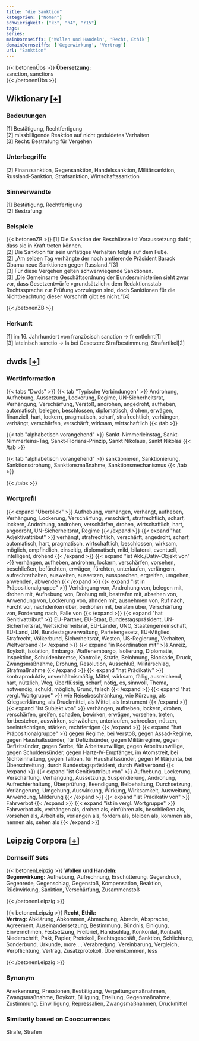 ```yaml
---
title: "die Sanktion"
kategorien: ["Nomen"]
schwierigkeit: ["k3", "h4", "r15"]
tags:
series:
mainDornseiffs: ['Wollen und Handeln', 'Recht, Ethik']
domainDornseiffs: ['Gegenwirkung', 'Vertrag']
url: "Sanktion"
---
```


{{< betonenÜbs >}}
**Übersetzung:**  
sanction, sanctions  
{{< /betonenÜbs >}}

## Wiktionary [[+](https://de.wiktionary.org/wiki/Sanktion)]

### Bedeutungen
[1] Bestätigung, Rechtfertigung  
[2] missbilligende Reaktion auf nicht geduldetes Verhalten  
[3] Recht: Bestrafung für Vergehen  

### Unterbegriffe
[2] Finanzsanktion, Gegensanktion, Handelssanktion, Militärsanktion, Russland-Sanktion, Strafsanktion, Wirtschaftssanktion  

### Sinnverwandte
[1] Bestätigung, Rechtfertigung  
[2] Bestrafung  

### Beispiele
{{< betonenZB >}}
[1] Die Sanktion der Beschlüsse ist Voraussetzung dafür, dass sie in Kraft treten können.  
[2] Die Sanktion für sein unflätiges Verhalten folgte auf dem Fuße.  
[2] „Am selben Tag verhängte der noch amtierende Präsident Barack Obama neue Sanktionen gegen Russland.“[3]  
[3] Für diese Vergehen gelten schwerwiegende Sanktionen.  
[3] „Die Gemeinsame Geschäftsordnung der Bundesministerien sieht zwar vor, dass Gesetzentwürfe »grundsätzlich« dem Redaktionsstab Rechtssprache zur Prüfung vorzulegen sind, doch Sanktionen für die Nichtbeachtung dieser Vorschrift gibt es nicht.“[4]  

{{< /betonenZB >}}
### Herkunft
[1] im 16. Jahrhundert von französisch sanction → fr entlehnt[1]  
[3] lateinisch sanctio → la bei Gesetzen: Strafbestimmung, Strafartikel[2]  



## dwds [[+](https://www.dwds.de/wb/Sanktion)]

### Wortinformation
{{< tabs "Dwds" >}}
{{< tab "Typische Verbindungen" >}}
Androhung, Aufhebung, Aussetzung, Lockerung, Regime, UN-Sicherheitsrat, Verhängung, Verschärfung, Verstoß, androhen, angedroht, aufheben, automatisch, belegen, beschlossen, diplomatisch, drohen, erwägen, finanziell, hart, lockern, pragmatisch, scharf, strafrechtlich, verhängen, verhängt, verschärfen, verschärft, wirksam, wirtschaftlich
{{< /tab >}}

{{< tab "alphabetisch vorangehend" >}}
Sankt-Nimmerleinstag, Sankt-Nimmerleins-Tag, Sankt-Florians-Prinzip, Sankt Nikolaus, Sankt Nikolas
{{< /tab >}}

{{< tab "alphabetisch vorangehend" >}}
sanktionieren, Sanktionierung, Sanktionsdrohung, Sanktionsmaßnahme, Sanktionsmechanismus
{{< /tab >}}

{{< /tabs >}}

### Wortprofil
{{< expand "Überblick" >}} Aufhebung, verhängen, verhängt, aufheben, Verhängung, Lockerung, Verschärfung, verschärft, strafrechtlich, scharf, lockern, Androhung, androhen, verschärfen, drohen, wirtschaftlich, hart, angedroht, UN-Sicherheitsrat, Regime {{< /expand >}}
{{< expand "hat Adjektivattribut" >}} verhängt, strafrechtlich, verschärft, angedroht, scharf, automatisch, hart, pragmatisch, wirtschaftlich, beschlossen, wirksam, möglich, empfindlich, einseitig, diplomatisch, mild, bilateral, eventuell, intelligent, drohend {{< /expand >}}
{{< expand "ist Akk./Dativ-Objekt von" >}} verhängen, aufheben, androhen, lockern, verschärfen, vorsehen, beschließen, befürchten, erwägen, fürchten, unterlaufen, verlängern, aufrechterhalten, ausweiten, aussetzen, aussprechen, ergreifen, umgehen, anwenden, abwenden {{< /expand >}}
{{< expand "ist in Präpositionalgruppe" >}} Verhängung von, Androhung von, belegen mit, drohen mit, Aufhebung von, Drohung mit, bestrafen mit, absehen von, Anwendung von, Lockerung von, ahnden mit, ausnehmen von, Ruf nach, Furcht vor, nachdenken über, bedrohen mit, beraten über, Verschärfung von, Forderung nach, Falle von {{< /expand >}}
{{< expand "hat Genitivattribut" >}} EU-Partner, EU-Staat, Bundestagspräsident, UN-Sicherheitsrat, Weltsicherheitsrat, EU-Länder, UNO, Staatengemeinschaft, EU-Land, UN, Bundestagsverwaltung, Parteiengesetz, EU-Mitglied, Strafrecht, Völkerbund, Sicherheitsrat, Westen, US-Regierung, Verhalten, Weltverband {{< /expand >}}
{{< expand "in Koordination mit" >}} Anreiz, Boykott, Isolation, Embargo, Waffenembargo, Isolierung, Diplomatie, Inspektion, Schuldenbremse, Kontrolle, Strafe, Belohnung, Blockade, Druck, Zwangsmaßnahme, Drohung, Resolution, Ausschluß, Militärschlag, Strafmaßnahme {{< /expand >}}
{{< expand "hat Prädikativ" >}} kontraproduktiv, unverhältnismäßig, Mittel, wirksam, fällig, ausreichend, hart, nützlich, Weg, überflüssig, scharf, nötig, es, sinnvoll, Thema, notwendig, schuld, möglich, Grund, falsch {{< /expand >}}
{{< expand "hat vergl. Wortgruppe" >}} wie Reisebeschränkung, wie Kürzung, als Kriegserklärung, als Druckmittel, als Mittel, als Instrument {{< /expand >}}
{{< expand "ist Subjekt von" >}} verhängen, aufheben, lockern, drohen, verschärfen, greifen, schaden, bewirken, erwägen, vorsehen, treten, fortbestehen, auswirken, schwächen, unterlaufen, schrecken, nützen, beeinträchtigen, stärken, rechtfertigen {{< /expand >}}
{{< expand "hat Präpositionalgruppe" >}} gegen Regime, bei Verstoß, gegen Assad-Regime, gegen Haushaltssünder, für Defizitsünder, gegen Militärregime, gegen Defizitsünder, gegen Serbe, für Arbeitsunwillige, gegen Arbeitsunwillige, gegen Schuldensünder, gegen Hartz-IV-Empfänger, im Atomstreit, bei Nichteinhaltung, gegen Taliban, für Haushaltssünder, gegen Militärjunta, bei Überschreitung, durch Bundestagspräsident, durch Weltverband {{< /expand >}}
{{< expand "ist Genitivattribut von" >}} Aufhebung, Lockerung, Verschärfung, Verhängung, Aussetzung, Suspendierung, Androhung, Aufrechterhaltung, Überprüfung, Beendigung, Beibehaltung, Durchsetzung, Verlängerung, Umgehung, Auswirkung, Wirkung, Wirksamkeit, Ausweitung, Anwendung, Milderung {{< /expand >}}
{{< expand "ist Prädikativ von" >}} Fahrverbot {{< /expand >}}
{{< expand "ist in vergl. Wortgruppe" >}} Fahrverbot als, verhängen als, drohen als, einführen als, beschließen als, vorsehen als, Arbeit als, verlangen als, fordern als, bleiben als, kommen als, nennen als, sehen als {{< /expand >}}

## Leipzig Corpora [[+](https://corpora.uni-leipzig.de/en/res?word=Sanktion&corpusId=deu_newscrawl-public_2018)]

### Dornseiff Sets
{{< betonenLeipzig >}}
**Wollen und Handeln:**  
**Gegenwirkung:** Aufhebung, Aufrechnung, Erschütterung, Gegendruck, Gegenrede, Gegenschlag, Gegenstoß, Kompensation, Reaktion, Rückwirkung, Sanktion, Verschärfung, Zusammenstoß  

{{< /betonenLeipzig >}}


{{< betonenLeipzig >}}
**Recht, Ethik:**  
**Vertrag:** Abklärung, Abkommen, Abmachung, Abrede, Absprache, Agreement, Auseinandersetzung, Bestimmung, Bündnis, Einigung, Einvernehmen, Festsetzung, Freibrief, Handschlag, Konkordat, Kontrakt, Niederschrift, Pakt, Papier, Protokoll, Rechtsgeschäft, Sanktion, Schlichtung, Sonderbund, Urkunde, more..., Verabredung, Vereinbarung, Vergleich, Verpflichtung, Vertrag, Zusatzprotokoll, Übereinkommen, less  

{{< /betonenLeipzig >}}

### Synonym
Anerkennung, Pressionen, Bestätigung, Vergeltungsmaßnahmen, Zwangsmaßnahme, Boykott, Billigung, Erteilung, Gegenmaßnahme, Zustimmung, Einwilligung, Repressalien, Zwangsmaßnahmen, Druckmittel


### Similarity based on Cooccurrences
Strafe, Strafen

